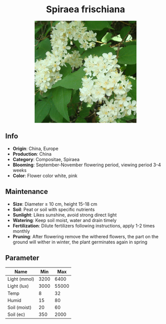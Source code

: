 <h1 align='center'>Spiraea frischiana</h1>
<p align="center">
    <img 
        align='center'
        width='320'
        src="../images/spiraea frischiana.png" 
        alt='Spiraea frischiana' />
</p>

## Info

 - **Origin**: China, Europe
 - **Production**: China
 - **Category**: Compositae, Spiraea
 - **Blooming**: September-November flowering period, viewing period 3-4 weeks
 - **Color**: Flower color white, pink

## Maintenance

 - **Size**: Diameter ≥ 10 cm, height 15-18 cm
 - **Soil**: Peat or soil with specific nutrients
 - **Sunlight**: Likes sunshine, avoid strong direct light
 - **Watering**: Keep soil moist, water and drain timely
 - **Fertilization**: Dilute fertilizers following instructions, apply 1-2 times monthly
 - **Pruning**: After flowering remove the withered flowers, the part on the ground will wither in winter, the plant germinates again in spring

## Parameter

| Name         | Min  | Max   |
|--------------|------|-------|
| Light (mmol) | 3200 | 6400  |
| Light (lux)  | 3000 | 55000 |
| Temp         | 8    | 32    |
| Humid        | 15   | 80    |
| Soil (moist) | 20   | 60    |
| Soil (ec)    | 350  | 2000  |